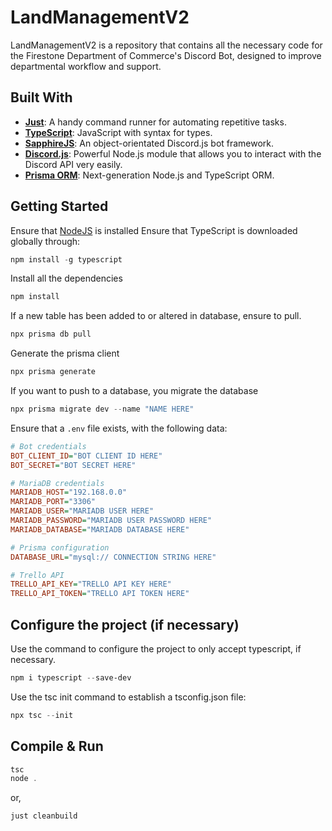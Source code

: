 # LandManagementV2

LandManagementV2 is a repository that contains all the necessary code for the Firestone Department of Commerce's Discord Bot, designed to improve departmental workflow and support.

## Built With

- **[Just](https://github.com/casey/just)**: A handy command runner for automating repetitive tasks.
- **[TypeScript](https://www.typescriptlang.org/)**: JavaScript with syntax for types.
- **[SapphireJS](https://sapphirejs.dev/)**: An object-orientated Discord.js bot framework.
- **[Discord.js](https://discord.js.org/)**: Powerful Node.js module that allows you to interact with the Discord API very easily.
- **[Prisma ORM](https://www.prisma.io/orm)**: Next-generation Node.js and TypeScript ORM.

## Getting Started

Ensure that [NodeJS](https://nodejs.org/en) is installed
Ensure that TypeScript is downloaded globally through:

```ps1
npm install -g typescript
```

Install all the dependencies

```ps1
npm install
```

If a new table has been added to or altered in database, ensure to pull.

```ps1
npx prisma db pull
```

Generate the prisma client

```ps1
npx prisma generate
```

If you want to push to a database, you migrate the database

```ps1
npx prisma migrate dev --name "NAME HERE"
```

Ensure that a `.env` file exists, with the following data:

```ini
# Bot credentials
BOT_CLIENT_ID="BOT CLIENT ID HERE"
BOT_SECRET="BOT SECRET HERE"

# MariaDB credentials
MARIADB_HOST="192.168.0.0"
MARIADB_PORT="3306"
MARIADB_USER="MARIADB USER HERE"
MARIADB_PASSWORD="MARIADB USER PASSWORD HERE"
MARIADB_DATABASE="MARIADB DATABASE HERE"

# Prisma configuration
DATABASE_URL="mysql:// CONNECTION STRING HERE"

# Trello API
TRELLO_API_KEY="TRELLO API KEY HERE"
TRELLO_API_TOKEN="TRELLO API TOKEN HERE"
```

## Configure the project (if necessary)

Use the command to configure the project to only accept typescript, if necessary.

```ps1
npm i typescript --save-dev
```

Use the tsc init command to establish a tsconfig.json file:

```ps1
npx tsc --init
```

## Compile & Run

```ps1
tsc
node .
```

or,

```ps1
just cleanbuild
```
